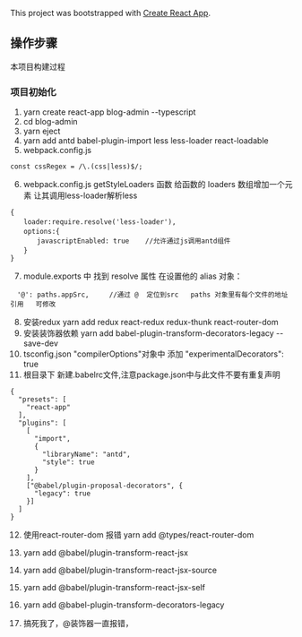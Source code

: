 This project was bootstrapped with [Create React App](https://github.com/facebook/create-react-app).

## 操作步骤

本项目构建过程

### 项目初始化
1. yarn create react-app blog-admin --typescript
2. cd blog-admin
3. yarn eject
4. yarn add antd babel-plugin-import less less-loader react-loadable
5. webpack.config.js 
```
const cssRegex = /\.(css|less)$/; 
```
6. webpack.config.js getStyleLoaders 函数 给函数的 loaders 数组增加一个元素 让其调用less-loader解析less
```
{
　　loader:require.resolve('less-loader'),
　　options:{
　　　　javascriptEnabled: true    //允许通过js调用antd组件
　　}
}
```
7. module.exports 中     找到   resolve  属性  在设置他的 alias 对象：
```
　'@': paths.appSrc,     //通过 @  定位到src   paths 对象里有每个文件的地址引用   可修改
```
8. 安装redux yarn add redux react-redux redux-thunk react-router-dom
9. 安装装饰器依赖 yarn add babel-plugin-transform-decorators-legacy --save-dev
10. tsconfig.json  "compilerOptions"对象中 添加 "experimentalDecorators": true
11. 根目录下 新建.babelrc文件,注意package.json中与此文件不要有重复声明
```
{
  "presets": [
    "react-app"
  ],
  "plugins": [
    [
      "import",
      {
        "libraryName": "antd",
        "style": true
      }
    ],
    ["@babel/plugin-proposal-decorators", {
      "legacy": true
    }]
  ]
}
```

12. 使用react-router-dom 报错 yarn add @types/react-router-dom
13. yarn add @babel/plugin-transform-react-jsx
14. yarn add @babel/plugin-transform-react-jsx-source
15. yarn add @babel/plugin-transform-react-jsx-self
16. yarn add @babel-plugin-transform-decorators-legacy

17. 搞死我了，@装饰器一直报错，


